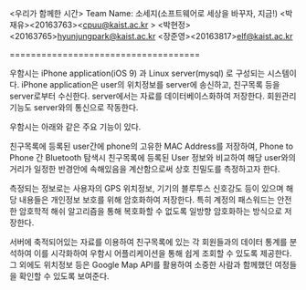 <우리가 함께한 시간>
Team Name: 소세지(소프트웨어로 세상을 바꾸자, 지금!)
<박재유><20163763><cpuu@kaist.ac.kr >
<박현정><20163765><hyunjungpark@kaist.ac.kr>
<장준영><20163817><elf@kaist.ac.kr>

====================================

우함시는 iPhone application(iOS 9) 과 Linux server(mysql) 로 구성되는 시스템이다.  iPhone application은 user의 위치정보를 server에 송신하고, 친구목록 등을 server로부터 수신한다. server에서는 자료를 데이터베이스화하여 저장한다. 회원관리 기능도 server와의 통신으로 작동한다.

우함시는 아래와 같은 주요 기능이 있다.

친구목록에 등록된 user간에 phone의 고유한 MAC Address를 저장하여, Phone to Phone 간 Bluetooth 탐색시 친구목록에 등록된 User 정보와 비교하여 해당 user와의 거리가 일정한 반경안에 속해있음을 계산함으로써 상호 친밀도를 측정하고자 한다.

측정되는 정보로는 사용자의 GPS 위치정보, 기기의 블루투스 신호강도 등이 있으며 해당 내용들은 개인정보 보호를 위해 암호화하여 저장한다. 특히 계정의 패스워드는 안전한 암호학적 해쉬 알고리즘을 통해 복호화할 수 없도록 일방향 암호화하는 방식으로 저장한다.

서버에 축적되어있는 자료를 이용하여 친구목록에 있는 각 회원들과의 데이터 통계를 분석하여 이를 시각화하여 우함시 어플리케이션을 통해 쉽게 조회할 수 있도록 제공한다. 그 외에도 위치정보 등은 Google Map API를 활용하여 소중한 사람과 함께했던 여정들을 확인할 수 있도록 보여준다.
